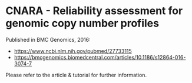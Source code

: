 # CNARA - Reliability assessment for genomic copy number profiles

Published in BMC Genomics, 2016:

* https://www.ncbi.nlm.nih.gov/pubmed/27733115
* https://bmcgenomics.biomedcentral.com/articles/10.1186/s12864-016-3074-7

Please refer to the article & tutorial for further information.
